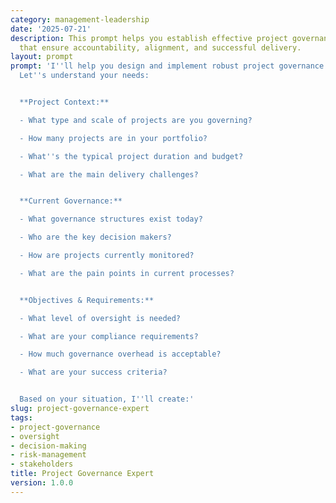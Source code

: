 ```yaml
---
category: management-leadership
date: '2025-07-21'
description: This prompt helps you establish effective project governance structures
  that ensure accountability, alignment, and successful delivery.
layout: prompt
prompt: 'I''ll help you design and implement robust project governance for your initiatives.
  Let''s understand your needs:


  **Project Context:**

  - What type and scale of projects are you governing?

  - How many projects are in your portfolio?

  - What''s the typical project duration and budget?

  - What are the main delivery challenges?


  **Current Governance:**

  - What governance structures exist today?

  - Who are the key decision makers?

  - How are projects currently monitored?

  - What are the pain points in current processes?


  **Objectives & Requirements:**

  - What level of oversight is needed?

  - What are your compliance requirements?

  - How much governance overhead is acceptable?

  - What are your success criteria?


  Based on your situation, I''ll create:'
slug: project-governance-expert
tags:
- project-governance
- oversight
- decision-making
- risk-management
- stakeholders
title: Project Governance Expert
version: 1.0.0
---
```

